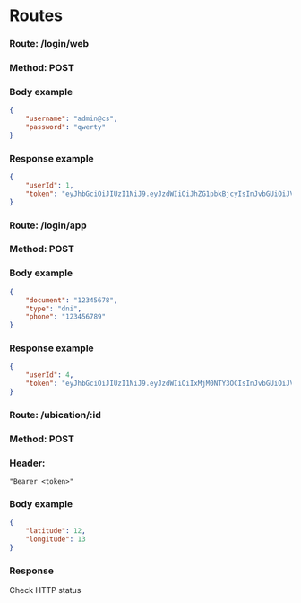 # Routes

### Route: /login/web
### Method: POST
### Body example
```json
{
	"username": "admin@cs",
	"password": "qwerty"
}
```
### Response example
```json
{
    "userId": 1,
    "token": "eyJhbGciOiJIUzI1NiJ9.eyJzdWIiOiJhZG1pbkBjcyIsInJvbGUiOiJVU0VSX1dFQiIsImlzcyI6Imh0dHA6Ly9kZXZnbGFuLmNvbSIsImlhdCI6MTU4NTA1MjU2MCwiZXhwIjoxNTg1MDcwNTYwfQ.gTJ2ovcGXKTjTQxBjZC7mVttBeQ4u4roEQKdRsyKYvk"
}
```


### Route: /login/app
### Method: POST
### Body example
```json
{
	"document": "12345678",
	"type": "dni",
	"phone": "123456789"
}
```
### Response example
```json
{
    "userId": 4,
    "token": "eyJhbGciOiJIUzI1NiJ9.eyJzdWIiOiIxMjM0NTY3OCIsInJvbGUiOiJVU0VSX0FQUCIsImlzcyI6Imh0dHA6Ly9kZXZnbGFuLmNvbSIsImlhdCI6MTU4NTA1NTU2NCwiZXhwIjoxNTg1MDczNTY0fQ.KSs0z2HlA-4S4tgnhHQh-9t7qdOgraKOOqovuyNV_go"
}
```


### Route: /ubication/:id
### Method: POST
### Header:
```
"Bearer <token>"
```
### Body example
```json
{
	"latitude": 12,
	"longitude": 13
}
```
### Response

Check HTTP status
